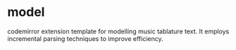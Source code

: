# model
codemirror extension template for modelling music tablature text. It employs incremental parsing techniques to improve efficiency.
